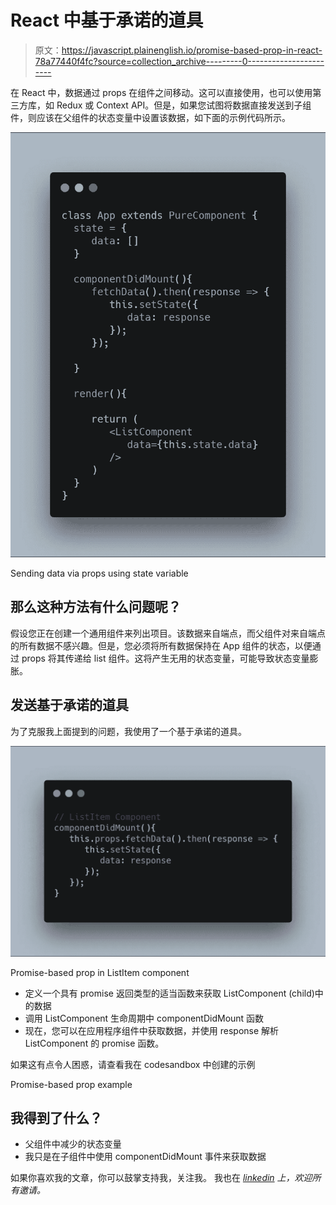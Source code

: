 # React 中基于承诺的道具

> 原文：<https://javascript.plainenglish.io/promise-based-prop-in-react-78a77440f4fc?source=collection_archive---------0----------------------->

在 React 中，数据通过 props 在组件之间移动。这可以直接使用，也可以使用第三方库，如 Redux 或 Context API。但是，如果您试图将数据直接发送到子组件，则应该在父组件的状态变量中设置该数据，如下面的示例代码所示。

![](img/365bbd691cf7558665580f88828664c9.png)

Sending data via props using state variable

## 那么这种方法有什么问题呢？

假设您正在创建一个通用组件来列出项目。该数据来自端点，而父组件对来自端点的所有数据不感兴趣。但是，您必须将所有数据保持在 App 组件的状态，以便通过 props 将其传递给 list 组件。这将产生无用的状态变量，可能导致状态变量膨胀。

## 发送基于承诺的道具

为了克服我上面提到的问题，我使用了一个基于承诺的道具。

![](img/598ac737fea58ca94df526b0abb1224d.png)

Promise-based prop in ListItem component

*   定义一个具有 promise 返回类型的适当函数来获取 ListComponent (child)中的数据
*   调用 ListComponent 生命周期中 componentDidMount 函数
*   现在，您可以在应用程序组件中获取数据，并使用 response 解析 ListComponent 的 promise 函数。

如果这有点令人困惑，请查看我在 codesandbox 中创建的示例

Promise-based prop example

## 我得到了什么？

*   父组件中减少的状态变量
*   我只是在子组件中使用 componentDidMount 事件来获取数据

如果你喜欢我的文章，你可以鼓掌支持我，关注我。
我也在 [*linkedin*](http://www.linkedin.com/in/muratcatal) *上，欢迎所有邀请。*